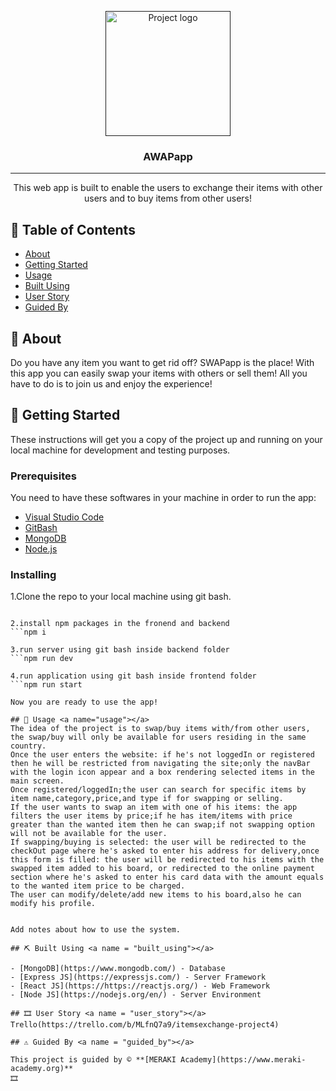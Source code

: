 <p align="center">
  <a href="" rel="noopener">
 <img width=200px height=200px src="https://i.imgur.com/6wj0hh6.jpg" alt="Project logo"></a>
</p>

<h3 align="center">AWAPapp</h3>

---

<p align="center"> This web app is built to enable the users to exchange their items with other users and to buy items from other users!
    <br> 
</p>

## 📝 Table of Contents

- [About](#about)
- [Getting Started](#getting_started)
- [Usage](#usage)
- [Built Using](#built_using)
- [User Story](#user_story)
- [Guided By](#guided_by)

## 🧐 About <a name = "about"></a>
Do you have any item you want to get rid off? SWAPapp is the place!
With this app you can easily swap your items with others or sell them!
All you have to do is to join us and enjoy the experience!


## 🏁 Getting Started <a name = "getting_started"></a>

These instructions will get you a copy of the project up and running on your local machine for development and testing purposes.

### Prerequisites

You need to have these softwares in your machine in order to run the app:
- [Visual Studio Code](#https://visualstudio.microsoft.com/)
- [GitBash](#https://gitforwindows.org/)
- [MongoDB](https://www.mongodb.com/)
- [Node.js](https://nodejs.org/en/)


### Installing

1.Clone the repo to your local machine using git bash.
```git clone https://github.com/C5-HalaNHasan/MERAKI_Academy_Project_4.git

2.install npm packages in the fronend and backend
```npm i

3.run server using git bash inside backend folder
```npm run dev

4.run application using git bash inside frontend folder
```npm run start

Now you are ready to use the app!

## 🎈 Usage <a name="usage"></a>
The idea of the project is to swap/buy items with/from other users, the swap/buy will only be available for users residing in the same country.
Once the user enters the website: if he's not loggedIn or registered then he will be restricted from navigating the site;only the navBar with the login icon appear and a box rendering selected items in the main screen.
Once registered/loggedIn;the user can search for specific items by item name,category,price,and type if for swapping or selling.
If the user wants to swap an item with one of his items: the app filters the user items by price;if he has item/items with price greater than the wanted item then he can swap;if not swapping option will not be available for the user.
If swapping/buying is selected: the user will be redirected to the checkOut page where he's asked to enter his address for delivery,once this form is filled: the user will be redirected to his items with the swapped item added to his board, or redirected to the online payment section where he's asked to enter his card data with the amount equals to the wanted item price to be charged.
The user can modify/delete/add new items to his board,also he can modify his profile.


Add notes about how to use the system.

## ⛏️ Built Using <a name = "built_using"></a>

- [MongoDB](https://www.mongodb.com/) - Database
- [Express JS](https://expressjs.com/) - Server Framework
- [React JS](https://https://reactjs.org/) - Web Framework
- [Node JS](https://nodejs.org/en/) - Server Environment

## 🎞 User Story <a name = "user_story"></a>
Trello(https://trello.com/b/MLfnQ7a9/itemsexchange-project4)

## ⚠️ Guided By <a name = "guided_by"></a>

This project is guided by ©️ **[MERAKI Academy](https://www.meraki-academy.org)**
🎞
